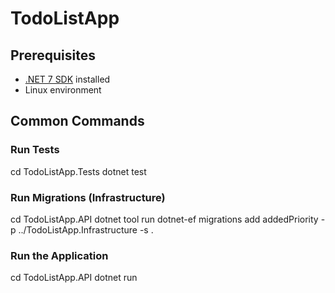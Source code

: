 # TodoListApp

## Prerequisites

- [.NET 7 SDK](https://dotnet.microsoft.com/en-us/download/dotnet/7.0) installed
- Linux environment

## Common Commands

### Run Tests

cd TodoListApp.Tests
dotnet test

### Run Migrations (Infrastructure)

cd TodoListApp.API
dotnet tool run dotnet-ef migrations add addedPriority -p ../TodoListApp.Infrastructure -s .

### Run the Application

cd TodoListApp.API
dotnet run